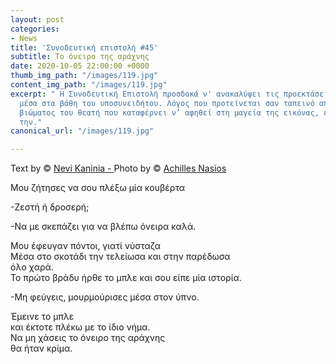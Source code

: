 ```yaml
---
layout: post
categories:
- News
title: 'Συνοδευτική επιστολή #45'
subtitle: Το όνειρο της αράχνης
date: 2020-10-05 22:00:00 +0000
thumb_img_path: "/images/119.jpg"
content_img_path: "/images/119.jpg"
excerpt: " Η Συνοδευτική Επιστολή προσδοκά ν' ανακαλύψει τις προεκτάσεις της εικόνας
  μέσα στα βάθη του υποσυνειδήτου. Λόγος που προτείνεται σαν ταπεινό απαύγασμα του
  βιώματος του θεατή που καταφέρνει ν’ αφηθεί στη μαγεία της εικόνας, επαναδημιουργώντας
  την."
canonical_url: "/images/119.jpg"

---
```

Text by © <a href="https://www.facebook.com/nevi.kaninia" target="blank">Nevi Kaninia - </a>Photo by © <a href="https://anikon.org/" target="blank">Achilles Nasios</a>


Μου ζήτησες να σου πλέξω μία κουβέρτα

\-Ζεστή ή δροσερή;

\-Να με σκεπάζει για να βλέπω όνειρα καλά.

Μου έφευγαν πόντοι, γιατί νύσταζα  
Μέσα στο σκοτάδι την τελείωσα και στην παρέδωσα  
όλο χαρά.  
Το πρώτο βράδυ ήρθε το μπλε και σου είπε μία ιστορία.

\-Μη φεύγεις, μουρμούρισες μέσα στον ύπνο.

Έμεινε το μπλε  
και έκτοτε πλέκω με το ίδιο νήμα.  
Να μη χάσεις το όνειρο της αράχνης  
θα ήταν κρίμα.